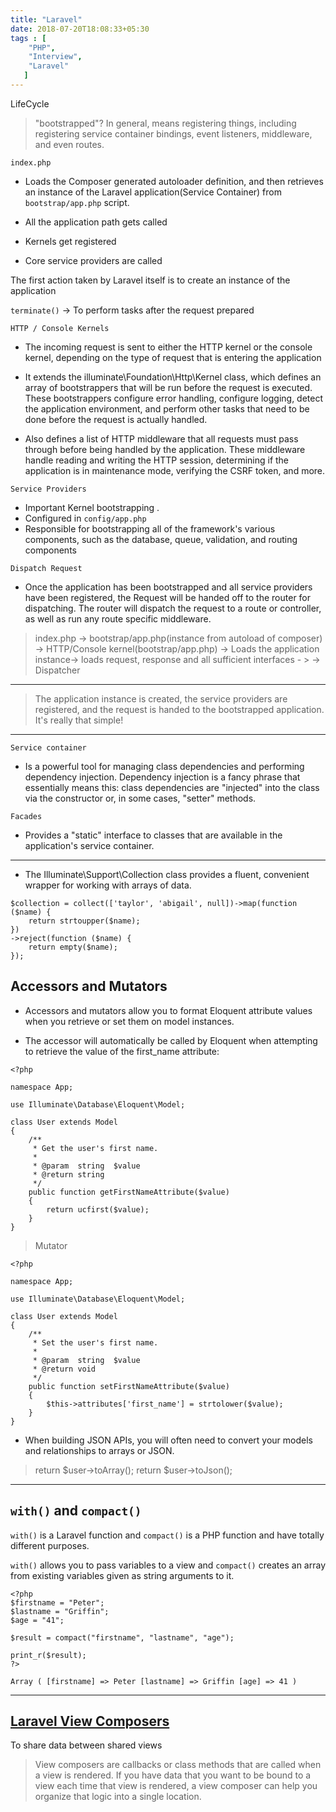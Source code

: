 ```yaml
---
title: "Laravel"
date: 2018-07-20T18:08:33+05:30
tags : [
    "PHP",
    "Interview",
    "Laravel"
   ]
---
```

LifeCycle

> "bootstrapped"? In general, means registering things, including registering service container bindings, event listeners, middleware, and even routes.

 

`index.php`

- Loads the Composer generated autoloader definition, and then retrieves an instance of the Laravel application(Service Container) from `bootstrap/app.php` script.

 - All the application path gets called
 - Kernels get registered
 - Core service providers are called

 The first action taken by Laravel itself is to create an instance of the application 

 `terminate()` -> To perform tasks after the request prepared

`HTTP / Console Kernels`

- The incoming request is sent to either the HTTP kernel or the console kernel, depending on the type of request that is entering the application

- It extends the illuminate\Foundation\Http\Kernel class, which defines an array of bootstrappers that will be run before the request is executed. These bootstrappers configure error handling, configure logging, detect the application environment, and perform other tasks that need to be done before the request is actually handled.

- Also defines a list of HTTP middleware that all requests must pass through before being handled by the application. These middleware handle reading and writing the HTTP session, determining if the application is in maintenance mode, verifying the CSRF token, and more.


`Service Providers`

- Important Kernel bootstrapping .
- Configured in `config/app.php`
- Responsible for bootstrapping all of the framework's various components, such as the database, queue, validation, and routing components

`Dispatch Request`

- Once the application has been bootstrapped and all service providers have been registered, the  Request will be handed off to the router for dispatching. The router will dispatch the request to a route or controller, as well as run any route specific middleware.

> index.php -> bootstrap/app.php(instance from autoload of composer) -> HTTP/Console kernel(bootstrap/app.php) -> Loads the application instance-> loads request, response and all sufficient interfaces - > -> Dispatcher
---

 > The application instance is created, the service providers are registered, and the request is handed to the bootstrapped application. It's really that simple!

-------

`Service container`
 -  Is a powerful tool for managing class dependencies and performing dependency injection. Dependency injection is a fancy phrase that essentially means this: class dependencies are "injected" into the class via the constructor or, in some cases, "setter" methods.


`Facades` 
- Provides a "static" interface to classes that are available in the application's service container. 

----
- The Illuminate\Support\Collection class provides a fluent, convenient wrapper for working with arrays of data. 
```
$collection = collect(['taylor', 'abigail', null])->map(function ($name) {
    return strtoupper($name);
})
->reject(function ($name) {
    return empty($name);
});
```



## Accessors and Mutators
- Accessors and mutators allow you to format Eloquent attribute values when you retrieve or set them on model instances.

- The accessor will automatically be called by Eloquent when attempting to retrieve the value of the first_name attribute:
```
<?php

namespace App;

use Illuminate\Database\Eloquent\Model;

class User extends Model
{
    /**
     * Get the user's first name.
     *
     * @param  string  $value
     * @return string
     */
    public function getFirstNameAttribute($value)
    {
        return ucfirst($value);
    }
}
```

> Mutator
```
<?php

namespace App;

use Illuminate\Database\Eloquent\Model;

class User extends Model
{
    /**
     * Set the user's first name.
     *
     * @param  string  $value
     * @return void
     */
    public function setFirstNameAttribute($value)
    {
        $this->attributes['first_name'] = strtolower($value);
    }
}

```
- When building JSON APIs, you will often need to convert your models and relationships to arrays or JSON. 
> return $user->toArray();
> return $user->toJson();

---

## `with()` and `compact()`
`with()` is a Laravel function and `compact()` is a PHP function and have totally different purposes.

`with()` allows you to pass variables to a view and `compact()` creates an array from existing variables given as string arguments to it.


```
<?php
$firstname = "Peter";
$lastname = "Griffin";
$age = "41";

$result = compact("firstname", "lastname", "age");

print_r($result);
?>

Array ( [firstname] => Peter [lastname] => Griffin [age] => 41 )
```
---

## [Laravel View Composers](https://scotch.io/tutorials/sharing-data-between-views-using-laravel-view-composers)

To share data between shared views

>View composers are callbacks or class methods that are called when a view is rendered. If you have data that you want to be bound to a view each time that view is rendered, a view composer can help you organize that logic into a single location.
